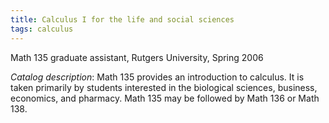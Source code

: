 ```yaml
---
title: Calculus I for the life and social sciences
tags: calculus
---
```


Math 135 graduate assistant, Rutgers University, Spring 2006<!--more-->

*Catalog description*: Math 135 provides an introduction to calculus. It is taken primarily by students interested in the biological sciences, business, economics, and pharmacy. Math 135 may be followed by Math 136 or Math 138.
